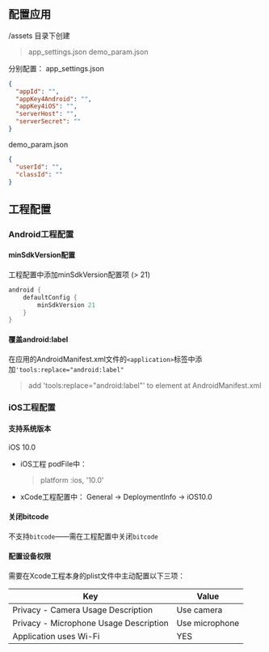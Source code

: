 ## 配置应用

/assets 目录下创建
> app_settings.json
demo_param.json

分别配置：
app_settings.json
```json
{
  "appId": "",
  "appKey4Android": "",
  "appKey4iOS": "",
  "serverHost": "",
  "serverSecret": ""
}
```

demo_param.json
```json
{
  "userId": "",
  "classId": ""
}
```

## 工程配置

### Android工程配置

#### minSdkVersion配置

工程配置中添加minSdkVersion配置项 (> 21)

```groovy
android {
    defaultConfig {
        minSdkVersion 21
    }
}
```

#### 覆盖android:label

在应用的AndroidManifest.xml文件的`<application>`标签中添加`'tools:replace="android:label"`
> add 'tools:replace="android:label"' to <application> element at AndroidManifest.xml

### iOS工程配置

#### 支持系统版本
iOS 10.0
- iOS工程 podFile中：
  > platform :ios, '10.0'
- xCode工程配置中：
  General -> DeploymentInfo -> iOS10.0

#### 关闭bitcode
不支持`bitcode`——需在工程配置中关闭`bitcode`

#### 配置设备权限
需要在Xcode工程本身的plist文件中主动配置以下三项：

| Key  |  Value | 
|---|---|
|  Privacy - Camera Usage Description	 |  Use camera | 
|  Privacy - Microphone Usage Description |  Use microphone | 
|  Application uses Wi-Fi |  YES | 


